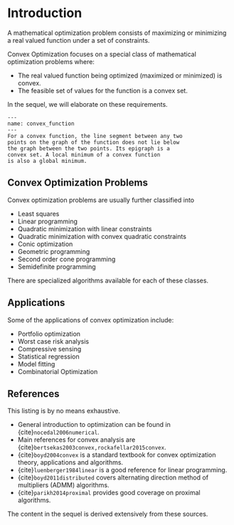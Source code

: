 # Introduction


A mathematical optimization problem consists of maximizing
or minimizing a real valued function under a set of constraints.


Convex Optimization focuses on a special class of mathematical 
optimization problems where:

* The real valued function being optimized (maximized or minimized)
  is convex.
* The feasible set of values for the function is a convex set.

In the sequel, we will elaborate on these requirements.


```{figure} images/convex_function.png
---
name: convex_function
---
For a convex function, the line segment between any two
points on the graph of the function does not lie below
the graph between the two points. Its epigraph is a 
convex set. A local minimum of a convex function 
is also a global minimum.
``` 

## Convex Optimization Problems

Convex optimization problems are usually further classified into

* Least squares
* Linear programming
* Quadratic minimization with linear constraints
* Quadratic minimization with convex quadratic constraints
* Conic optimization
* Geometric programming
* Second order cone programming 
* Semidefinite programming 

There are specialized algorithms available for each of these
classes.

## Applications

Some of the applications of convex optimization include:

* Portfolio optimization
* Worst case risk analysis
* Compressive sensing
* Statistical regression
* Model fitting
* Combinatorial Optimization



## References

This listing is by no means exhaustive. 

* General introduction to optimization can be found in
  {cite}`nocedal2006numerical`.
* Main references for convex analysis are 
  {cite}`bertsekas2003convex,rockafellar2015convex`.
* {cite}`boyd2004convex` is a standard textbook for 
  convex optimization theory, applications and algorithms.
* {cite}`luenberger1984linear` is a good reference for linear
  programming.
* {cite}`boyd2011distributed` covers alternating direction 
  method of multipliers (ADMM) algorithms.
* {cite}`parikh2014proximal` provides good coverage on 
  proximal algorithms.


The content in the sequel is derived extensively from 
these sources.

